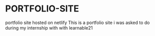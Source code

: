 # PORTFOLIO-SITE
portfolio site hosted on netlify
This is a portfolio site i was asked to do during my internship with with learnable21

